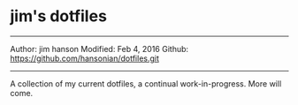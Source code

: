 # jim's dotfiles

---
Author: jim hanson
Modified: Feb 4, 2016
Github: https://github.com/hansonian/dotfiles.git

---

A collection of my current dotfiles, a continual work-in-progress. More will come.
